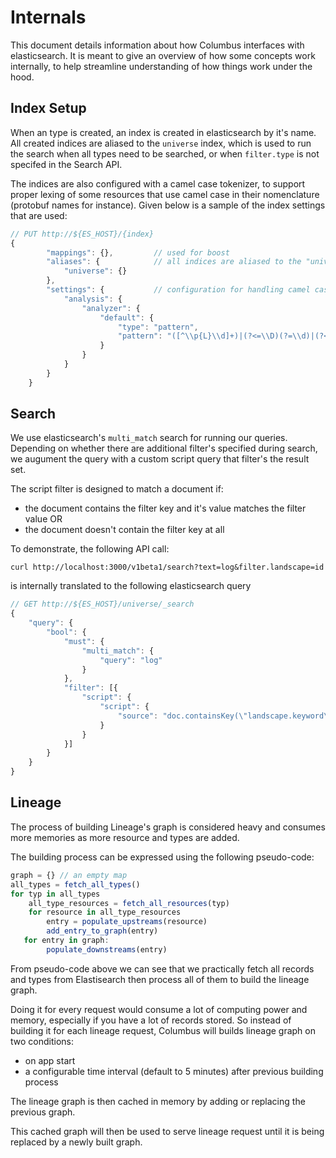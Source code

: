# Internals

This document details information about how Columbus interfaces with elasticsearch. It is meant to give an overview of how some concepts work internally, to help streamline understanding of how things work under the hood.

## Index Setup

When an type is created, an index is created in elasticsearch by it's name. All created indices are aliased to the `universe` index, which is used to run the search when all types need to be searched, or when `filter.type` is not specifed in the Search API.

The indices are also configured with a camel case tokenizer, to support proper lexing of some resources that use camel case in their nomenclature \(protobuf names for instance\). Given below is a sample of the index settings that are used:

```javascript
// PUT http://${ES_HOST}/{index}
{
        "mappings": {},         // used for boost
        "aliases": {            // all indices are aliased to the "universe" index
            "universe": {} 
        },
        "settings": {           // configuration for handling camel case text
            "analysis": {
                "analyzer": {
                    "default": {
                        "type": "pattern",
                        "pattern": "([^\\p{L}\\d]+)|(?<=\\D)(?=\\d)|(?<=\\d)(?=\\D)|(?<=[\\p{L}&&[^\\p{Lu}]])(?=\\p{Lu})|(?<=\\p{Lu})(?=\\p{Lu}[\\p{L}&&[^\\p{Lu}]])"
                    }
                }
            }
        }
    }
```

## Search

We use elasticsearch's `multi_match` search for running our queries. Depending on whether there are additional filter's specified during search, we augument the query with a custom script query that filter's the result set.

The script filter is designed to match a document if:

* the document contains the filter key and it's value matches the filter value OR
* the document doesn't contain the filter key at all

To demonstrate, the following API call:

```text
curl http://localhost:3000/v1beta1/search?text=log&filter.landscape=id
```

is internally translated to the following elasticsearch query

```javascript
// GET http://${ES_HOST}/universe/_search
{
    "query": {
        "bool": {
            "must": {
                "multi_match": {
                    "query": "log"
                }
            },
            "filter": [{
                "script": {
                    "script": {
                        "source": "doc.containsKey(\"landscape.keyword\") == false || doc[\"landscape.keyword\"].value == \"id\""
                    }
                }
            }]
        }
    }
}
```

## Lineage

The process of building Lineage's graph is considered heavy and consumes more memories as more resource and types are added.

The building process can be expressed using the following pseudo-code:

```javascript
graph = {} // an empty map
all_types = fetch_all_types()
for typ in all_types
    all_type_resources = fetch_all_resources(typ)
    for resource in all_type_resources
        entry = populate_upstreams(resource)
        add_entry_to_graph(entry)
   for entry in graph:
        populate_downstreams(entry)
```

From pseudo-code above we can see that we practically fetch all records and types from Elastisearch then process all of them to build the lineage graph.

Doing it for every request would consume a lot of computing power and memory, especially if you have a lot of records stored. So instead of building it for each lineage request, Columbus will builds lineage graph on two conditions:

* on app start
* a configurable time interval \(default to 5 minutes\) after previous building process

The lineage graph is then cached in memory by adding or replacing the previous graph.

This cached graph will then be used to serve lineage request until it is being replaced by a newly built graph.


